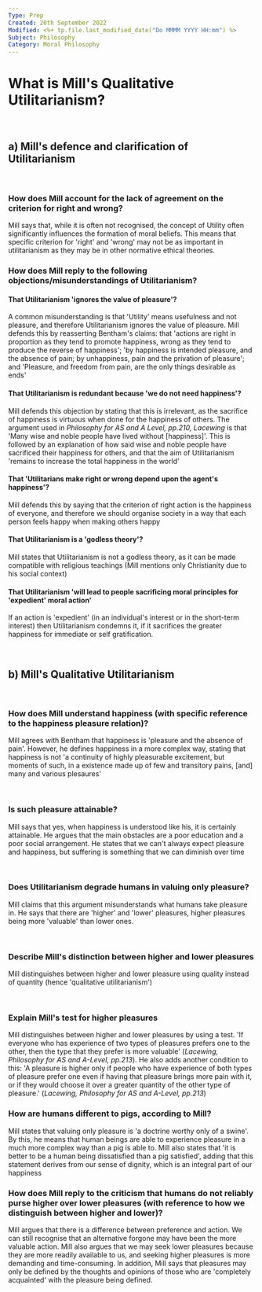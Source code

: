 ```yaml
---
Type: Prep
Created: 20th September 2022
Modified: <%+ tp.file.last_modified_date("Do MMMM YYYY HH:mm") %>
Subject: Philosophy
Category: Moral Philosophy
---
```


# What is Mill's Qualitative Utilitarianism?

</br>

## a) Mill's defence and clarification of Utilitarianism
</br>

### How does Mill account for the lack of agreement on the criterion for right and wrong?
Mill says that, while it is often not recognised, the concept of Utility often significantly influences the formation of moral beliefs. This means that specific criterion for 'right' and 'wrong' may not be as important in utilitarianism as they may be in other normative ethical theories.
</br>

### How does Mill reply to the following objections/misunderstandings of Utilitarianism?

#### That Utilitarianism 'ignores the value of pleasure'?
A common misunderstanding is that 'Utility' means usefulness and not pleasure, and therefore Utilitarianism ignores the value of pleasure. Mill defends this by reasserting Bentham's claims: that 'actions are right in proportion as they tend to promote happiness, wrong as they tend to produce the reverse of happiness'; 'by happiness is intended pleasure, and the absence of pain; by unhappiness, pain and the privation of pleasure'; and 'Pleasure, and freedom from pain, are the only things desirable as ends'

#### That Utilitarianism is redundant because 'we do not need happiness'?
Mill defends this objection by stating that this is irrelevant, as the sacrifice of happiness is virtuous when done for the happiness of others. The argument used in *Philosophy for AS and A Level, pp.210, Lacewing* is that 'Many wise and noble people have lived without [happiness]'. This is followed by an explanation of how said wise and noble people have sacrificed their happiness for others, and that the aim of Utilitarianism 'remains to increase the total happiness in the world'

#### That 'Utilitarians make right or wrong depend upon the agent's happiness'?
Mill defends this by saying that the criterion of right action is the happiness of everyone, and therefore we should organise society in a way that each person feels happy when making others happy

#### That Utilitarianism is a 'godless theory'?
Mill states that Utilitarianism is not a godless theory, as it can be made compatible with religious teachings (Mill mentions only Christianity due to his social context)

#### That Utilitarianism 'will lead to people sacrificing moral principles for 'expedient' moral action'

If an action is 'expedient' (in an individual's interest or in the short-term interest) then Utilitarianism condemns it, if it sacrifices the greater happiness for immediate or self gratification.

</br>

## b) Mill's Qualitative Utilitarianism

</br>

### How does Mill understand happiness (with specific reference to the happiness pleasure relation)?

Mill agrees with Bentham that happiness is 'pleasure and the absence of pain'. However, he defines happiness in a more complex way, stating that happiness is not 'a continuity of highly pleasurable excitement, but moments of such, in a existence made up of few and transitory pains, [and] many and various plesaures'

</br>

### Is such pleasure attainable?
Mill says that yes, when happiness is understood like his, it is certainly attainable. He argues that the main obstacles are a poor education and a poor social arrangement. He states that we can't always expect pleasure and happiness, but suffering is something that we can diminish over time

</br>

### Does Utilitarianism degrade humans in valuing only pleasure?

Mill claims that this argument misunderstands what humans take pleasure in. He says that there are 'higher' and 'lower' pleasures, higher pleasures being more 'valuable' than lower ones.

</br>

### Describe Mill's distinction between higher and lower pleasures
Mill distinguishes between higher and lower pleasure using quality instead of quantity (hence 'qualitative utilitarianism')


</br>

### Explain Mill's test for higher pleasures
Mill distinguishes between higher and lower pleasures by using a test. 'If everyone who has experience of two types of pleasures prefers one to the other, then the type that they prefer is more valuable' (*Lacewing, Philosophy for AS and A-Level, pp.213*). He also adds another condition to this: 'A pleasure is higher only if people who have experience of both types of pleasure prefer one even if having that pleasure brings more pain with it, or if they would choose it over a greater quantity of the other type of pleasure.' (*Lacewing, Philosophy for AS and A-Level, pp.213*)
</br>

### How are humans different to pigs, according to Mill?
Mill states that valuing only pleasure is 'a doctrine worthy only of a swine'. By this, he means that human beings are able to experience pleasure in a much more complex way than a pig is able to. Mill also states that 'it is better to be a human being dissatisfied than a pig satisfied', adding that this statement derives from our sense of dignity, which is an integral part of our happiness
</br>

### How does Mill reply to the criticism that humans do not reliably purse higher over lower pleasures (with reference to how we distinguish between higher and lower)?

Mill argues that there is a difference between preference and action. We can still recognise that an alternative forgone may have been the more valuable action. Mill also argues that we may seek lower pleasures because they are more readily available to us, and seeking higher pleasures is more demanding and time-consuming. In addition, Mill says that pleasures may only be defined by the thoughts and opinions of those who are 'completely acquainted' with the pleasure being defined.